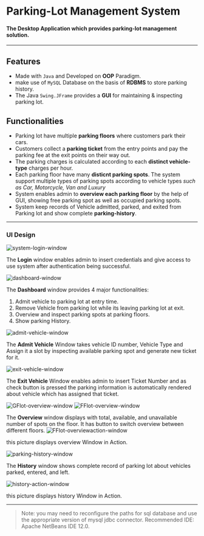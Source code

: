 # Parking-Lot Management System
#### The Desktop Application which provides parking-lot management solution.
---
## Features
-  Made with `Java` and Developed on **OOP** Paradigm.
- make use of `MySQL` Database on the basis of **RDBMS** to store parking history.
- The Java `Swing.JFrame` provides a **GUI** for maintaining & inspecting parking lot.

## Functionalities
- Parking lot have multiple **parking floors** where customers park their cars.
- Customers collect a **parking ticket** from the entry points and  pay the parking fee at the exit points on their way out.
- The parking charges is calculated according to each **distinct vehicle-type** charges per hour.
- Each parking floor have many **disticnt parking spots**. The system support multiple types of parking spots according to vehicle types _such as Car, Motorcycle, Van and Luxury_
- System enables admin to **overview each parking floor** by the help of GUI, showing  free parking spot as well as occupied parking spots.
- System keep records of Vehicle admitted, parked, and exited from Parking lot and show complete **parking-history**.

---

### UI Design
![system-login-window](https://github.com/code-nigar/Parking-Lot-Management-System/blob/master/resources/UI-Designs/login-UI.png)

The **Login** window enables admin to insert credentials and give access to use system after authentication being successful.

![dashboard-window](https://github.com/code-nigar/Parking-Lot-Management-System/blob/master/resources/UI-Designs/dashboard-UI.png)

The **Dashboard** window provides 4 major functionalities:
1) Admit vehicle to parking lot at entry time.
2) Remove Vehicle from parking lot while its leaving parking lot at exit.
3) Overview and inspect parking spots at parking floors.
4) Show parking History.

![admit-vehicle-window](https://github.com/code-nigar/Parking-Lot-Management-System/blob/master/resources/UI-Designs/admit-UI.png)

The **Admit Vehicle** Window takes vehicle ID number, Vehicle Type and Assign it a slot by inspecting available parking spot and generate new ticket for it.

![exit-vehicle-window](https://github.com/code-nigar/Parking-Lot-Management-System/blob/master/resources/UI-Designs/exit-UI.png)

The **Exit Vehicle** Window enables admin to insert Ticket Number and as check button is pressed the parking information is automatically rendered about vehicle which has assigned that ticket.

![GFlot-overview-window](https://github.com/code-nigar/Parking-Lot-Management-System/blob/master/resources/UI-Designs/overviewGF-UI.png)
![FFlot-overview-window](https://github.com/code-nigar/Parking-Lot-Management-System/blob/master/resources/UI-Designs/overviewFF-UI.png)

The **Overview** window displays with total, available, and unavailable number of spots on the floor. It has button to switch overview between different floors.
![FFlot-overviewaction-window](https://github.com/code-nigar/Parking-Lot-Management-System/blob/master/resources/UI-Designs/overview-in-action-UI.png)

this picture displays overview Window in Action.

![parking-history-window](https://github.com/code-nigar/Parking-Lot-Management-System/blob/master/resources/UI-Designs/history-UI.png)

The **History** window shows complete record of parking lot about vehicles parked, entered, and left.

![history-action-window](https://github.com/code-nigar/Parking-Lot-Management-System/blob/master/resources/UI-Designs/history-in-action-UI.png)

this picture displays history Window in Action.

---
> Note: you may need to reconfigure the paths for sql database and use the appropriate version of mysql jdbc connector. Recommended IDE: Apache NetBeans IDE 12.0.

